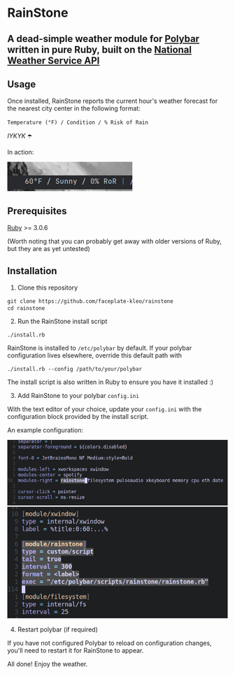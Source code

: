 # RainStone

## A dead-simple weather module for [Polybar](https://github.com/polybar/polybar) written in pure Ruby, built on the [National Weather Service API](https://www.weather.gov/documentation/services-web-api)

## Usage

Once installed, RainStone reports the current hour's weather forecast for the nearest city center in the following format:

`Temperature (°F) / Condition / % Risk of Rain`

*IYKYK* ☂️

In action:

![](/resources/rainstone_running.png)

## Prerequisites

[Ruby](https://www.ruby-lang.org/en/documentation/installation/) >= 3.0.6

(Worth noting that you can probably get away with older versions of Ruby, but they are as yet untested)

## Installation

1. Clone this repository

```
git clone https://github.com/faceplate-kleo/rainstone
cd rainstone
```

2. Run the RainStone install script
```
./install.rb
```
RainStone is installed to `/etc/polybar` by default. If your polybar configuration lives elsewhere, override this default path with
```
./install.rb --config /path/to/your/polybar
```

The install script is also written in Ruby to ensure you have it installed :)

3. Add RainStone to your polybar `config.ini`

With the text editor of your choice, update your `config.ini` with the configuration block provided by the install script.

An example configuration: 

![](/resources/module_add.png)
![](/resources/module_definition.png)

4. Restart polybar (if required)

If you have not configured Polybar to reload on configuration changes, you'll need to restart it for RainStone to appear.


All done! Enjoy the weather.
